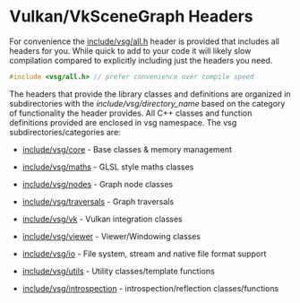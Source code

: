 # Vulkan/VkSceneGraph Headers
For convenience the [include/vsg/all.h](all.h) header is provided that includes all headers for you.  While quick to add to your code it will likely slow compilation compared to explicitly including just the headers you need.

```C++
#include <vsg/all.h> // prefer convenience over compile speed
```

The headers that provide the library classes and definitions are organized in subdirectories with the *include/vsg/directory_name* based on the category of functionality the header provides.  All C++ classes and function definitions provided are enclosed in vsg namespace.  The vsg subdirectories/categories are:

* [include/vsg/core](core/) - Base classes & memory management

* [include/vsg/maths](maths/) - GLSL style maths classes

* [include/vsg/nodes](nodes/) - Graph node classes

* [include/vsg/traversals](traversals/) - Graph traversals

* [include/vsg/vk](vk/) - Vulkan integration classes

* [include/vsg/viewer](viewer/) - Viewer/Windowing classes

* [include/vsg/io](io/) - File system, stream and native file format support

* [include/vsg/utils](utils/) - Utility classes/template functions

* [include/vsg/introspection](introspection) - introspection/reflection classes/functions
